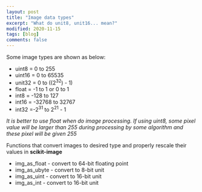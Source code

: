 ```yaml
---
layout: post
title: "Image data types"
excerpt: "What do unit8, unit16... mean?"
modified: 2020-11-15
tags: [blog]
comments: false
---
```

Some image types are shown as below:
 
- uint8 = 0 to 255  
- uint16 = 0 to 65535  
- unit32 = 0 to ((2<sup>32</sup>) - 1)  
- float = -1 to 1 or 0 to 1  
- int8 = -128 to 127  
- int16 = -32768 to 32767  
- int32 =-2<sup>31</sup> to 2<sup>21</sup> - 1  

*It is better to use float when do image processing. If using uint8, some pixel value will be larger than 255 during processing by some algorithm and these pixel will be given 255*

Functions that convert images to desired type and properly rescale their values in **scikit-image**

- img_as_float - convert to 64-bit floating point 
- img_as_ubyte - convert to 8-bit unit  
- img_as_uint - convert to 16-bit unit
- img_as_int - convert to 16-bit unit  